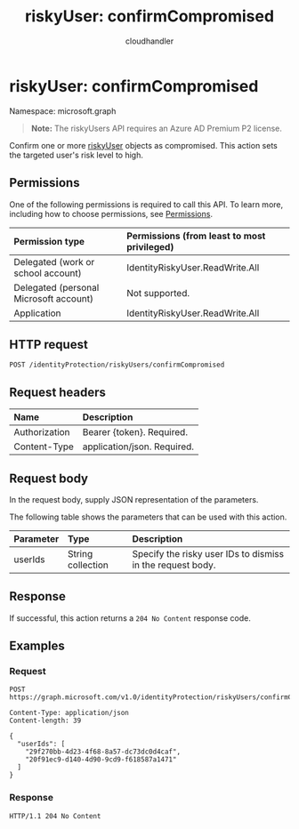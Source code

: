 ﻿---
title: "riskyUser: confirmCompromised"
description: "Confirm a user as compromised"
author: "cloudhandler"
localization_priority: Normal
ms.prod: "microsoft-identity-platform"
doc_type: apiPageType
---

# riskyUser: confirmCompromised

Namespace: microsoft.graph

>**Note:** The riskyUsers API requires an Azure AD Premium P2 license.

Confirm one or more [riskyUser](../resources/riskyuser.md) objects as compromised. This action sets the targeted user's risk level to high.

## Permissions

One of the following permissions is required to call this API. To learn more, including how to choose permissions, see [Permissions](/graph/permissions_reference).

| Permission type                        | Permissions (from least to most privileged) |
| :------------------------------------- | :------------------------------------------ |
| Delegated (work or school account)     | IdentityRiskyUser.ReadWrite.All             |
| Delegated (personal Microsoft account) | Not supported.                              |
| Application                            | IdentityRiskyUser.ReadWrite.All             |

## HTTP request

<!-- {
  "blockType": "ignored"
}
-->

```http
POST /identityProtection/riskyUsers/confirmCompromised
```

## Request headers

| Name          | Description                 |
| :------------ | :-------------------------- |
| Authorization | Bearer {token}. Required.   |
| Content-Type  | application/json. Required. |

## Request body

In the request body, supply JSON representation of the parameters.

The following table shows the parameters that can be used with this action.

| Parameter | Type              | Description                                                |
| :-------- | :---------------- | :--------------------------------------------------------- |
| userIds   | String collection | Specify the risky user IDs to dismiss in the request body. |

## Response

If successful, this action returns a `204 No Content` response code.

## Examples

### Request

<!-- {
  "blockType": "request",
  "name": "riskyuser_confirmcompromised"
}
-->

```http
POST https://graph.microsoft.com/v1.0/identityProtection/riskyUsers/confirmCompromised

Content-Type: application/json
Content-length: 39

{
  "userIds": [
    "29f270bb-4d23-4f68-8a57-dc73dc0d4caf",
    "20f91ec9-d140-4d90-9cd9-f618587a1471"
  ]
}
```

### Response

<!-- {
  "blockType": "response",
  "truncated": true
}
-->

```http
HTTP/1.1 204 No Content
```

